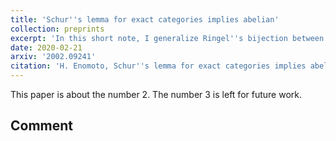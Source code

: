 ```yaml
---
title: 'Schur''s lemma for exact categories implies abelian'
collection: preprints
excerpt: 'In this short note, I generalize Ringel''s bijection between semibricks and wide subcategories to exact categories. In particular, I proved the title.'
date: 2020-02-21
arxiv: '2002.09241'
citation: 'H. Enomoto, Schur''s lemma for exact categories implies abelian, arXiv:2002.09241.'
---
```

This paper is about the number 2. The number 3 is left for future work.

## Comment
